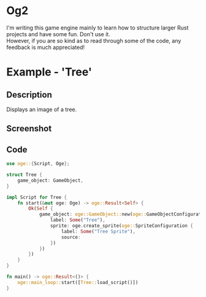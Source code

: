 # Og2

I'm writing this game engine mainly to learn how to structure larger Rust projects and have some fun. Don't use it.  
However, if you are so kind as to read through some of the code, any feedback is much appreciated!  


# Example - 'Tree'

## Description

Displays an image of a tree.

## Screenshot

## Code

```rs
use oge::{Script, Oge};

struct Tree {
    game_object: GameObject,
}

impl Script for Tree {
    fn start(&mut oge: Oge) -> oge::Result<Self> {
        Ok(Self {
            game_object: oge::GameObject::new(oge::GameObjectConfiguration {
                label: Some("Tree"),
                sprite: oge.create_sprite(oge::SpriteConfiguration {
                    label: Some("Tree Sprite"),
                    source: 
                })
            })
        })
    }
}

fn main() -> oge::Result<()> {
    oge::main_loop::start([Tree::load_script()])
}
```
